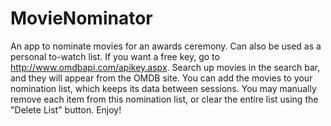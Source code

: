 # MovieNominator
An app to nominate movies for an awards ceremony. Can also be used as a personal to-watch list. If you want a free key, go to http://www.omdbapi.com/apikey.aspx. Search up movies in the search bar, and they will appear from the OMDB site. You can add the movies to your nomination list, which keeps its data between sessions. You may manually remove each item from this nomination list, or clear the entire list using the "Delete List" button. Enjoy!